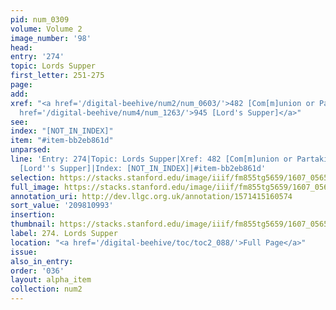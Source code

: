 ```yaml
---
pid: num_0309
volume: Volume 2
image_number: '98'
head:
entry: '274'
topic: Lords Supper
first_letter: 251-275
page:
add:
xref: "<a href='/digital-beehive/num2/num_0603/'>482 [Com[m]union or Partaking]</a>|<a
  href='/digital-beehive/num4/num_1263/'>945 [Lord's Supper]</a>"
see:
index: "[NOT_IN_INDEX]"
item: "#item-bb2eb861d"
unparsed:
line: 'Entry: 274|Topic: Lords Supper|Xref: 482 [Com[m]union or Partaking]|Xref: 945
  [Lord''s Supper]|Index: [NOT_IN_INDEX]|#item-bb2eb861d'
selection: https://stacks.stanford.edu/image/iiif/fm855tg5659/1607_0565/806,993,2991,854/full/0/default.jpg
full_image: https://stacks.stanford.edu/image/iiif/fm855tg5659/1607_0565/full/full/0/default.jpg
annotation_uri: http://dev.llgc.org.uk/annotation/1571415160574
sort_value: '209810993'
insertion:
thumbnail: https://stacks.stanford.edu/image/iiif/fm855tg5659/1607_0565/806,993,600,180/250,/0/default.jpg
label: 274. Lords Supper
location: "<a href='/digital-beehive/toc/toc2_088/'>Full Page</a>"
issue:
also_in_entry:
order: '036'
layout: alpha_item
collection: num2
---
```

